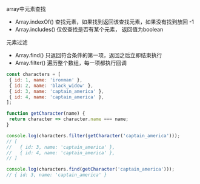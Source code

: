 array中元素查找
- Array.indexOf() 查找元素，如果找到返回该查找元素，如果没有找到放回 -1
- Array.includes() 仅仅查找是否有某个元素， 返回值为boolean

元素过滤
- Array.find() 只返回符合条件的第一项，返回之后立即结束执行
- Array.filter() 遍历整个数组，每一项都执行回调
```js
const characters = [
 { id: 1, name: 'ironman' },
 { id: 2, name: 'black_widow' },
 { id: 3, name: 'captain_america' },
 { id: 4, name: 'captain_america' },
];

function getCharacter(name) {
 return character => character.name === name;
}

console.log(characters.filter(getCharacter('captain_america')));
// [
//   { id: 3, name: 'captain_america' },
//   { id: 4, name: 'captain_america' },
// ]

console.log(characters.find(getCharacter('captain_america')));
// { id: 3, name: 'captain_america' }
```
